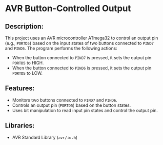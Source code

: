 # AVR Button-Controlled Output

## Description:
This project uses an AVR microcontroller ATmega32 to control an output pin (e.g., `PORTD5`) based on the input states of two buttons connected to `PIND7` and `PIND6`. The program performs the following actions:
- When the button connected to `PIND7` is pressed, it sets the output pin `PORTD5` to HIGH.
- When the button connected to `PIND6` is pressed, it sets the output pin `PORTD5` to LOW.

## Features:
- Monitors two buttons connected to `PIND7` and `PIND6`.
- Controls an output pin (`PORTD5`) based on the button states.
- Uses bit manipulation to read input pin states and control the output pin.

## Libraries:
- AVR Standard Library (`avr/io.h`)
